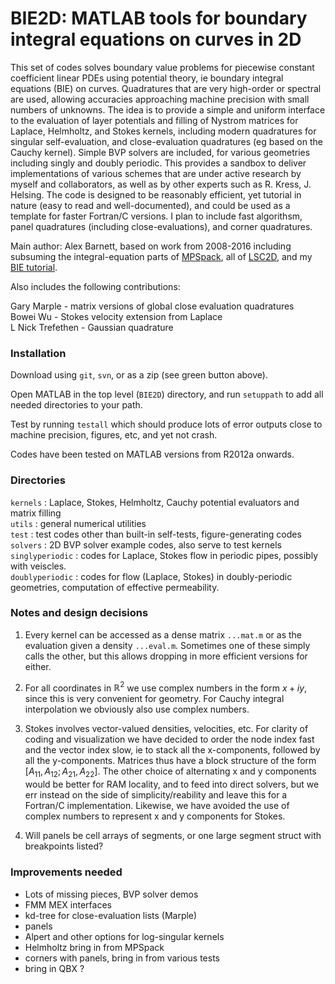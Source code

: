 # BIE2D: MATLAB tools for boundary integral equations on curves in 2D

This set of codes solves boundary value problems for piecewise constant coefficient linear PDEs using potential theory, ie boundary integral equations (BIE) on curves. Quadratures that are very high-order or spectral are used, allowing accuracies approaching machine precision with small numbers of unknowns. The idea is to provide a simple and uniform interface to the evaluation of layer potentials and filling of Nystrom matrices for Laplace, Helmholtz, and Stokes kernels, including modern quadratures for singular self-evaluation, and close-evaluation quadratures (eg based on the Cauchy kernel).  Simple BVP solvers are included, for various geometries including singly and doubly periodic. This provides a sandbox to deliver implementations of various schemes that are under active research by myself and collaborators, as well as by other experts such as R. Kress, J. Helsing. The code is designed to be reasonably efficient, yet tutorial in nature (easy to read and well-documented), and could be used as a template for faster Fortran/C versions.  I plan to include fast algorithsm, panel quadratures (including close-evaluations), and corner quadratures.

Main author: Alex Barnett, based on work from 2008-2016 including subsuming the integral-equation parts of [MPSpack](https://github.com/ahbarnett/mpspack), all of [LSC2D](http://math.dartmouth.edu/~ahb/software/lsc2d.tgz), and my [BIE tutorial](https://math.dartmouth.edu/~fastdirect/notes/quadrtut.zip).

Also includes the following contributions:

  Gary Marple - matrix versions of global close evaluation quadratures  
  Bowei Wu - Stokes velocity extension from Laplace  
  L Nick Trefethen - Gaussian quadrature  

### Installation

Download using `git`, `svn`, or as a zip (see green button above).

Open MATLAB in the top level (`BIE2D`) directory, and run `setuppath` to add all needed directories to your path. 

Test by running `testall` which should produce lots of error outputs close to machine precision, figures, etc, and yet not crash.

Codes have been tested on MATLAB versions from R2012a onwards.


### Directories

`kernels` : Laplace, Stokes, Helmholtz, Cauchy potential evaluators and matrix filling  
`utils`   : general numerical utilities  
`test`    : test codes other than built-in self-tests, figure-generating codes  
`solvers` : 2D BVP solver example codes, also serve to test kernels  
`singlyperiodic` : codes for Laplace, Stokes flow in periodic pipes, possibly with veiscles.  
`doublyperiodic` : codes for flow (Laplace, Stokes) in doubly-periodic geometries, computation of effective permeability.  

### Notes and design decisions

1. Every kernel can be accessed as a dense matrix `...mat.m` or as the evaluation given a density `...eval.m`.  Sometimes one of these simply calls the other, but this allows dropping in more efficient versions for either.

1. For all coordinates in $\mathbb{R}^2$ we use complex numbers in the form $x+iy$, since this is very convenient for geometry. For Cauchy integral interpolation we obviously also use complex numbers.

1. Stokes involves vector-valued densities, velocities, etc. For clarity of coding and visualization we have decided to order the node index fast and the vector index slow, ie to stack all the x-components, followed by all the y-components. Matrices thus have a block structure of the form $[A_{11}, A_{12}; A_{21}, A_{22}]$. The other choice of alternating x and y components would be better for RAM locality, and to feed into direct solvers, but we err instead on the side of simplicity/reability and leave this for a Fortran/C implementation. Likewise, we have avoided the use of complex numbers to represent x and y components for Stokes.

1. Will panels be cell arrays of segments, or one large segment struct with breakpoints listed?

### Improvements needed

* Lots of missing pieces, BVP solver demos
* FMM MEX interfaces
* kd-tree for close-evaluation lists (Marple)
* panels
* Alpert and other options for log-singular kernels
* Helmholtz bring in from MPSpack
* corners with panels, bring in from various tests
* bring in QBX ?
